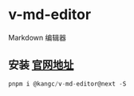 # v-md-editor
Markdown 编辑器

## 安装 [官网地址](http://ckang1229.gitee.io/vue-markdown-editor/zh/#%E4%BB%8B%E7%BB%8D)
``` js
pnpm i @kangc/v-md-editor@next -S
```